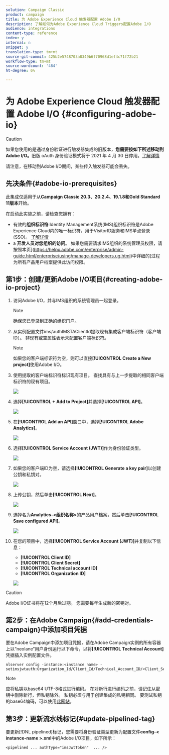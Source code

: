 ```yaml
---
solution: Campaign Classic
product: campaign
title: 为 Adobe Experience Cloud 触发器配置 Adobe I/O
description: 了解如何为Adobe Experience Cloud Triggers配置Adobe I/O
audience: integrations
content-type: reference
index: y
internal: n
snippet: y
translation-type: tm+mt
source-git-commit: 425b2e5748703a8349b6f70968d1ef4c71f72b21
workflow-type: tm+mt
source-wordcount: '484'
ht-degree: 6%

---
```



# 为 Adobe Experience Cloud 触发器配置 Adobe I/O {#configuring-adobe-io}

>[!CAUTION]
>
>如果您使用的是通过身份验证进行触发器集成的旧版本，**您需要按如下所述移动到Adobe I/O。**&#x200B;旧版 oAuth 身份验证模式将于 2021 年 4 月 30 日停用。[了解详情](https://experienceleaguecommunities.adobe.com/t5/adobe-analytics-discussions/adobe-analytics-legacy-api-end-of-life-notice/td-p/385411)
>
>请注意，在移动到Adobe I/O期间，某些传入触发器可能会丢失。

## 先决条件{#adobe-io-prerequisites}

此集成仅适用于从&#x200B;**Campaign Classic 20.3、20.2.4、19.1.8和Gold Standard 11版本**&#x200B;开始。

在启动此实施之前，请检查您拥有：

* 有效的&#x200B;**组织标识符**:Identity Management系统(IMS)组织标识符是Adobe Experience Cloud内的唯一标识符，用于VisitorID服务和IMS单点登录(SSO)。 [了解详情](https://experienceleague.adobe.com/docs/core-services/interface/manage-users-and-products/organizations.html)
* a **开发人员对您组织的访问**。  如果您需要请求IMS组织的系统管理员权限，请按照本页](https://helpx.adobe.com/enterprise/admin-guide.html/enterprise/using/manage-developers.ug.html)中详细的[过程为所有产品用户档案提供此访问权限。

## 第1步：创建/更新Adobe I/O项目{#creating-adobe-io-project}

1. 访问Adobe I/O，并与IMS组织的系统管理员一起登录。

   >[!NOTE]
   >
   > 确保您已登录到正确的组织门户。

1. 从实例配置文件ims/authIMSTAClientId提取现有集成客户端标识符（客户端ID）。 非现有或空属性表示未配置客户端标识符。

   >[!NOTE]
   >
   >如果您的客户端标识符为空，则可以直接&#x200B;**[!UICONTROL Create a New project]**&#x200B;使用Adobe I/O。

1. 使用提取的客户端标识符标识现有项目。 查找具有与上一步提取的相同客户端标识符的现有项目。

   ![](assets/do-not-localize/adobe_io_8.png)

1. 选择&#x200B;**[!UICONTROL + Add to Project]**&#x200B;并选择&#x200B;**[!UICONTROL API]**。

   ![](assets/do-not-localize/adobe_io_1.png)

1. 在&#x200B;**[!UICONTROL Add an API]**&#x200B;窗口中，选择&#x200B;**[!UICONTROL Adobe Analytics]**。

   ![](assets/do-not-localize/adobe_io_2.png)

1. 选择&#x200B;**[!UICONTROL Service Account (JWT)]**&#x200B;作为身份验证类型。

   ![](assets/do-not-localize/adobe_io_3.png)

1. 如果您的客户端ID为空，请选择&#x200B;**[!UICONTROL Generate a key pair]**&#x200B;以创建公钥和私钥对。

   ![](assets/do-not-localize/adobe_io_4.png)

1. 上传公钥，然后单击&#x200B;**[!UICONTROL Next]**。

   ![](assets/do-not-localize/adobe_io_5.png)

1. 选择名为&#x200B;**Analytics-&lt;组织名称>**&#x200B;的产品用户档案，然后单击&#x200B;**[!UICONTROL Save configured API]**。

   ![](assets/do-not-localize/adobe_io_6.png)

1. 在您的项目中，选择&#x200B;**[!UICONTROL Service Account (JWT)]**&#x200B;并复制以下信息：
   * **[!UICONTROL Client ID]**
   * **[!UICONTROL Client Secret]**
   * **[!UICONTROL Technical account ID]**
   * **[!UICONTROL Organization ID]**

   ![](assets/do-not-localize/adobe_io_7.png)

>[!CAUTION]
>
>Adobe I/O证书将在12个月后过期。 您需要每年生成新的密钥对。

## 第2步：在Adobe Campaign{#add-credentials-campaign}中添加项目凭据

要在Adobe Campaign中添加项目凭据，请在Adobe Campaign实例的所有容器上以“neolane”用户身份运行以下命令，以将&#x200B;**[!UICONTROL Technical Account]**&#x200B;凭据插入实例配置文件。

```
nlserver config -instance:<instance name> -setimsjwtauth:Organization_Id/Client_Id/Technical_Account_ID/<Client_Secret>/<Base64_encoded_Private_Key>
```

>[!NOTE]
>
>应将私钥以base64 UTF-8格式进行编码。 在对新行进行编码之前，请记住从密钥中删除新行，但私钥除外。 私钥必须与用于创建集成的私钥相同。 要测试私钥的base64编码，可以使用[此网站](https://www.base64encode.org/)。

## 第3步：更新流水线标记{#update-pipelined-tag}

要更新[!DNL pipelined]标记，您需要将身份验证类型更新为配置文件&#x200B;**config-&lt; instance-name >.xml**&#x200B;中的Adobe I/O项目，如下所示：

```
<pipelined ... authType="imsJwtToken"  ... />
```

